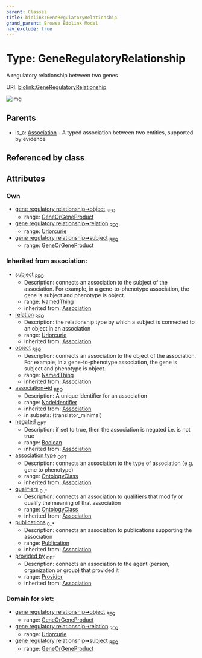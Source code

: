 ```yaml
---
parent: Classes
title: biolink:GeneRegulatoryRelationship
grand_parent: Browse Biolink Model
nav_exclude: true
---
```


# Type: GeneRegulatoryRelationship


A regulatory relationship between two genes

URI: [biolink:GeneRegulatoryRelationship](https://w3id.org/biolink/vocab/GeneRegulatoryRelationship)

![img](http://yuml.me/diagram/nofunky;dir:TB/class/\[Provider]<provided%20by(i)%200..1-%20\[GeneRegulatoryRelationship&#124;relation:uriorcurie;id(i):nodeidentifier;negated(i):boolean%20%3F],%20\[Publication]<publications(i)%200..*-%20\[GeneRegulatoryRelationship],%20\[OntologyClass]<qualifiers(i)%200..*-%20\[GeneRegulatoryRelationship],%20\[OntologyClass]<association%20type(i)%200..1-%20\[GeneRegulatoryRelationship],%20\[GeneOrGeneProduct]<object%201..1-%20\[GeneRegulatoryRelationship],%20\[GeneOrGeneProduct]<subject%201..1-%20\[GeneRegulatoryRelationship],%20\[Association]^-\[GeneRegulatoryRelationship])

## Parents

 *  is_a: [Association](Association.md) - A typed association between two entities, supported by evidence

## Referenced by class


## Attributes


### Own

 * [gene regulatory relationship➞object](gene_regulatory_relationship_object.md)  <sub>REQ</sub>
    * range: [GeneOrGeneProduct](GeneOrGeneProduct.md)
 * [gene regulatory relationship➞relation](gene_regulatory_relationship_relation.md)  <sub>REQ</sub>
    * range: [Uriorcurie](types/Uriorcurie.md)
 * [gene regulatory relationship➞subject](gene_regulatory_relationship_subject.md)  <sub>REQ</sub>
    * range: [GeneOrGeneProduct](GeneOrGeneProduct.md)

### Inherited from association:

 * [subject](subject.md)  <sub>REQ</sub>
    * Description: connects an association to the subject of the association. For example, in a gene-to-phenotype association, the gene is subject and phenotype is object.
    * range: [NamedThing](NamedThing.md)
    * inherited from: [Association](Association.md)
 * [relation](relation.md)  <sub>REQ</sub>
    * Description: the relationship type by which a subject is connected to an object in an association
    * range: [Uriorcurie](types/Uriorcurie.md)
    * inherited from: [Association](Association.md)
 * [object](object.md)  <sub>REQ</sub>
    * Description: connects an association to the object of the association. For example, in a gene-to-phenotype association, the gene is subject and phenotype is object.
    * range: [NamedThing](NamedThing.md)
    * inherited from: [Association](Association.md)
 * [association➞id](association_id.md)  <sub>REQ</sub>
    * Description: A unique identifier for an association
    * range: [Nodeidentifier](types/Nodeidentifier.md)
    * inherited from: [Association](Association.md)
    * in subsets: (translator_minimal)
 * [negated](negated.md)  <sub>OPT</sub>
    * Description: if set to true, then the association is negated i.e. is not true
    * range: [Boolean](types/Boolean.md)
    * inherited from: [Association](Association.md)
 * [association type](association_type.md)  <sub>OPT</sub>
    * Description: connects an association to the type of association (e.g. gene to phenotype)
    * range: [OntologyClass](OntologyClass.md)
    * inherited from: [Association](Association.md)
 * [qualifiers](qualifiers.md)  <sub>0..*</sub>
    * Description: connects an association to qualifiers that modify or qualify the meaning of that association
    * range: [OntologyClass](OntologyClass.md)
    * inherited from: [Association](Association.md)
 * [publications](publications.md)  <sub>0..*</sub>
    * Description: connects an association to publications supporting the association
    * range: [Publication](Publication.md)
    * inherited from: [Association](Association.md)
 * [provided by](provided_by.md)  <sub>OPT</sub>
    * Description: connects an association to the agent (person, organization or group) that provided it
    * range: [Provider](Provider.md)
    * inherited from: [Association](Association.md)

### Domain for slot:

 * [gene regulatory relationship➞object](gene_regulatory_relationship_object.md)  <sub>REQ</sub>
    * range: [GeneOrGeneProduct](GeneOrGeneProduct.md)
 * [gene regulatory relationship➞relation](gene_regulatory_relationship_relation.md)  <sub>REQ</sub>
    * range: [Uriorcurie](types/Uriorcurie.md)
 * [gene regulatory relationship➞subject](gene_regulatory_relationship_subject.md)  <sub>REQ</sub>
    * range: [GeneOrGeneProduct](GeneOrGeneProduct.md)
